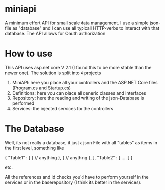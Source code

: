 # miniapi
A minimum effort API for small scale data management. I use a simple json-file as "database" and I can use all typicall HTTP-verbs to interact with that database. The API allows for Oauth authorization

# How to use
This API uses asp.net core V 2.1 (I found this to be more stable than the newer one). The solution is split into 4 projects

1) MiniAPI: here you place all your controllers and the ASP.NET Core files (Program.cs and Startup.cs)
2) Definitions: here you can place all generic classes and interfaces
3) Repository: here the reading and writing of the json-Database is performed
4) Services: the injected services for the controllers


# The Database
Well, its not really a database, it just a json File with all "tables" as items in the first level, something like

{
    "Table1" : [
        {
            // anything
        }, 
        {
            // anything
        }, 
    ],
    "Table2" : [
        ....
    ]
}

etc.

All the references and id checks you'd have to perform yourself in the services or in the baserepository (I think its better in the services). 
